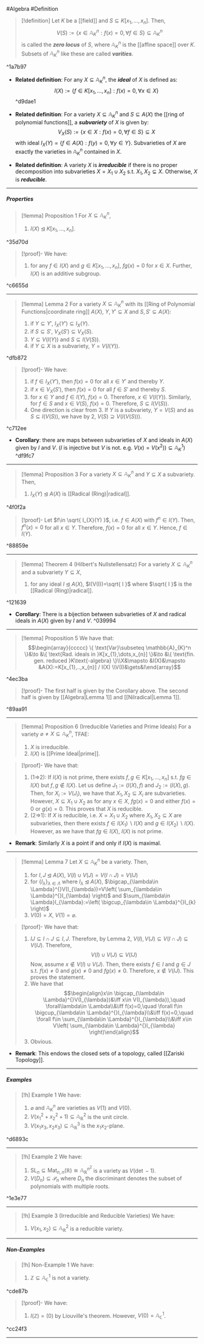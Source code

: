 #Algebra #Definition 

> [!definition]
> Let $K$ be a [[field]] and $S\subseteq K[x_{1},\dots,x_{n}]$. Then, $$V(S):=\{  x\in \mathbb{A}_{K}^n:f(x)=0, \forall f\in S \}\subseteq \mathbb{A}_{K}^n$$is called the ***zero locus*** of $S$, where $\mathbb{A}_{K}^n$ is the [[affine space]] over $K$. Subsets of $\mathbb{A}_{K}^n$ like these are called ***varities***.

^1a7b97

- **Related definition**: For any $X\subseteq \mathbb{A}_{K}^n$, the ***ideal*** of $X$ is defined as:$$I(X):=\{  f\in K[x_{1},\dots,x_{n}]:f(x)=0,\forall x\in X \}$$ ^d9dae1

- **Related definition**: For a variety $X\subseteq \mathbb{A}_{K}^n$ and $S\subseteq A(X)$ the [[ring of polynomial functions]], a ***subvariety*** of $X$ is given by: $$V_{X}(S):=\{  x\in X: f(x)=0, \forall f\in S \}\subseteq X$$with ideal $I_{X}(Y)=\{ f\in A(X): f(y)=0, \forall y\in Y \}$. Subvarieties of $X$ are exactly the varieties in $\mathbb{A}_{K}^n$ contained in $X$.
- **Related definition**: A variety $X$ is ***irreducible*** if there is no proper decomposition into subvarieties $X=X_{1}\cup X_{2}$ s.t. $X_{1},X_{2}\subsetneq X$. Otherwise, $X$ is ***reducible***.

---
##### Properties
> [!lemma] Proposition 1
> For $X\subseteq \mathbb{A}_{K}^n$, 
> 1. $I(X)\unlhd K[x_{1},\dots,x_{n}]$.

^35d70d

> [!proof]-
> We have:
> 1. for any $f\in I(X)$ and $g\in K[x_{1},\dots,x_{n}]$, $fg(x)=0$ for $x\in X$. Further, $I(X)$ is an additive subgroup.

^c6655d

---
> [!lemma] Lemma 2
> For a variety $X\subseteq \mathbb{A}_{K}^n$ with its [[Ring of Polynomial Functions|coordinate ring]] $A(X)$, $Y,Y'\subseteq X$ and $S,S'\subseteq A(X)$:
> 1. if $Y\subseteq Y'$, $I_{X}(Y')\subseteq I_{X}(Y)$. 
> 2. if $S\subseteq S'$, $V_{X}(S')\subseteq V_{X}(S)$. 
> 3. $Y\subseteq V(I(Y))$ and $S\subseteq I(V(S))$.
> 4. if $Y\subseteq X$ is a subvariety, $Y=V(I(Y))$.

^dfb872

> [!proof]-
> We have: 
> 1. if $f\in I_{X}(Y')$, then $f(x)=0$ for all $x\in Y'$ and thereby $Y$.
> 2. if $x\in V_{X}(S')$, then $f(x)=0$ for all $f\in S'$ and thereby $S$.  
> 3. for $x\in Y$ and $f\in I(Y)$, $f(x)= 0$. Therefore, $x\in V(I(Y))$. Similarly, for $f\in S$ and $x\in V(S)$, $f(x)=0$. Therefore, $S\subseteq I(V(S))$. 
> 4. One direction is clear from 3. If $Y$ is a subvariety, $Y=V(S)$ and as $S\subseteq I(V(S))$, we have by 2, $V(S)\supseteq V(I(V(S)))$.

^c712ee

- **Corollary**: there are maps between subvarieties of $X$ and ideals in $A(X)$ given by $I$ and $V$. ($I$ is injective but $V$ is not. e.g. $V(x)=V(x^2))\subseteq \mathbb{A}_{K}^1$)   ^df9fc7
---
> [!lemma] Proposition 3
> For a variety $X\subseteq \mathbb{A}_{K}^n$ and $Y\subseteq X$ a subvariety. Then, 
> 1. $I_{X}(Y)\unlhd A(X)$ is [[Radical (Ring)|radical]].

^4f0f2a

> [!proof]-
> Let $f\in \sqrt{ I_{X}(Y) }$, i.e. $f\in A(X)$ with $f^n\in I(Y)$. Then, $f^n(x)=0$ for all $x\in Y$. Therefore, $f(x)=0$ for all $x\in Y$. Hence, $f\in I(Y)$.

^88859e

---
> [!lemma] Theorem 4 (Hilbert's Nullstellensatz)
> For a variety $X\subseteq \mathbb{A}_{K}^n$ and a subvariety $Y\subseteq X$, 
> 1. for any ideal $I\unlhd A(X)$, $I(V(I))=\sqrt{ I }$ where $\sqrt{ I }$ is the [[Radical (Ring)|radical]].

^121639

- **Corollary**: There is a bijection between subvarieties of $X$ and radical ideals in $A(X)$ given by $I$ and $V$.  ^039994
---
> [!lemma] Proposition 5
> We have that:$$\begin{array}{ccccc}
\{ \text{Var}\subseteq \mathbb{A}_{K}^n \}&\to &\{ \text{Rad. ideals in }K[x_{1},\dots,x_{n}] \}&\to &\{ \text{fin. gen. reduced }K\text{-algebra} \}\\X&\mapsto &I(X)&\mapsto &A(X):=K[x_{1},..,x_{n}] / I(X)
\\V(I)&\gets&I\end{array}$$

^4ec3ba

> [!proof]-
> The first half is given by the Corollary above. The second half is given by [[Algebra|Lemma 1]] and [[Nilradical|Lemma 1]].

^89aa91

---
> [!lemma] Proposition 6 (Irreducible Varieties and Prime Ideals)
> For a variety $\varnothing\neq X \subseteq \mathbb{A}_{K}^n$, TFAE:
> 1. $X$ is irreducible.
> 2. $I(X)$ is [[Prime Ideal|prime]].

> [!proof]-
> We have that:
> 1. (1=>2): If $I(X)$ is not prime, there exists $f,g\in K[x_{1},\dots,x_{n}]$ s.t. $fg\in I(X)$ but $f,g\notin I(X)$. Let us define $J_{1}:=(I(X),f)$ and $J_{2}:=(I(X),g)$. Then, for $X_{i}:=V(J_{i})$, we have that $X_{1},X_{2}\subseteq X_{i}$ are subvarieties. However, $X\subseteq X_{1}\cup X_{2}$ as for any $x\in X$, $fg(x)=0$ and either $f(x)=0$ or $g(x)=0$. This proves that $X$ is reducible.
> 2. (2=>1): If $X$ is reducible, i.e. $X=X_{1}\cup X_{2}$ where $X_{1},X_{2}\subseteq X$ are subvarieties, then there exists $f\in I(X_{1}) \backslash I(X)$ and $g\in I(X_{2}) \backslash I(X)$. However, as we have that $fg\in I(X)$, $I(X)$ is not prime.

- **Remark**: Similarly $X$ is a point if and only if $I(X)$ is maximal. 

---
> [!lemma] Lemma 7 
> Let $X\subseteq \mathbb{A}_{K}^n$ be a variety. Then, 
> 1. for $I,J\unlhd A(X)$, $V(I)\cup V(J)=V(I\cap J)=V(IJ)$
> 2. for $\{ I_{\lambda} \}_{\lambda\in \Lambda}$ where $I_{\lambda}\unlhd A(X)$, $\bigcap_{\lambda\in \Lambda}^{}V(I_{\lambda})=V\left( \sum_{\lambda\in \Lambda}^{}I_{\lambda} \right)$ and $\sum_{\lambda\in \Lambda}I_{\lambda}:=\left( \bigcup_{\lambda\in \Lambda}^{}I_{k} \right)$
> 3. $V(0)=X$, $V(1)=\varnothing$.

> [!proof]-
> We have that:
> 1. $IJ\subseteq I\cap J\subseteq I,J$. Therefore, by Lemma 2, $V(I),V(J)\subseteq V(I\cap J)\subseteq V(IJ)$. Therefore, $$V(I)\cup V(J)\subseteq V(IJ)$$Now, assume $x\notin V(I)\cup V(J)$. Then, there exists $f\in I$ and $g\in J$ s.t. $f(x)\neq 0$ and $g(x)\neq 0$ and $fg(x)\neq 0$. Therefore, $x\notin V(IJ)$. This proves the statement.
> 2. We have that $$\begin{align}x\in \bigcap_{\lambda\in \Lambda}^{}V(I_{\lambda})&\iff x\in V(I_{\lambda}),\quad \forall\lambda\in \Lambda\\&\iff f(x)=0,\quad \forall f\in \bigcup_{\lambda\in \Lambda}^{}I_{\lambda}\\&\iff f(x)=0,\quad \forall f\in \sum_{\lambda\in \Lambda}^{}I_{\lambda}\\&\iff x\in V\left( \sum_{\lambda\in \Lambda}^{}I_{\lambda} \right)\end{align}$$
> 3. Obvious.
- **Remark**: This endows the closed sets of a topology, called [[Zariski Topology]].
---
##### Examples 
> [!h] Example 1
> We have:
> 1. $\varnothing$ and $\mathbb{A}_{K}^n$ are varieties as $V(1)$ and $V(0)$.
> 2. $V(x_{1}^{2}+x_{2}^{2}+1)\subseteq \mathbb{A}_{\mathbb{R}}^{2}$ is the unit circle.
> 3. $V(x_{1}x_{3},x_{2}x_{3})\subseteq \mathbb{A}_{\mathbb{R}}^3$ is the $x_{1}x_{2}$-plane.

^d6893c

---
> [!h] Example 2
> We have:
> 1. $\text{SL}_{n}\subseteq \text{Mat}_{n,n}(\mathbb{R})\cong \mathbb{A}_{\mathbb{R}}^{n^{2}}$ is a variety as $V(\det - 1)$.
> 2. $V(D_{n})\subseteq \mathcal{P}_{n}$ where $D_{n}$ the discriminant denotes the subset of polynomials with multiple roots. 

^1e3e77

---
> [!h] Example 3 (Irreducible and Reducible Varieties)
> We have:
> 1. $V(x_{1},x_{2})\subseteq \mathbb{A}_{\mathbb{R}}^2$ is a reducible variety.
---
##### Non-Examples
> [!h] Non-Example 1
> We have:
> 1. $\mathbb{Z}\subseteq \mathbb{A}_{\mathbb{C}}^1$ is not a variety.

^cde87b

> [!proof]-
> We have:
> 1. $I(\mathbb{Z})=(0)$ by Liouville's theorem. However, $V(0)=\mathbb{A}_{\mathbb{C}}^1$.

^cc24f3

---